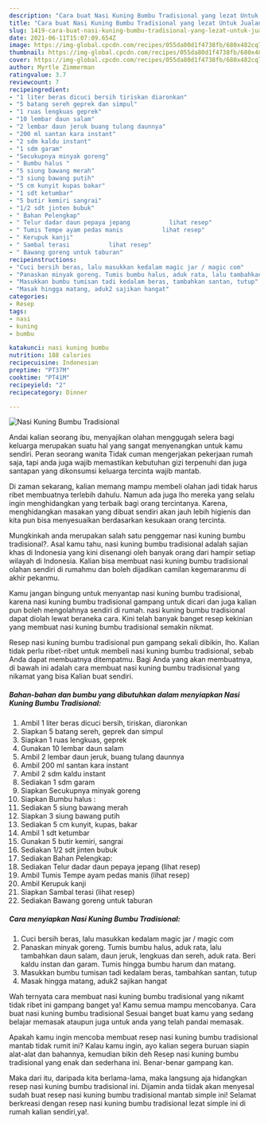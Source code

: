 ```yaml
---
description: "Cara buat Nasi Kuning Bumbu Tradisional yang lezat Untuk Jualan"
title: "Cara buat Nasi Kuning Bumbu Tradisional yang lezat Untuk Jualan"
slug: 1419-cara-buat-nasi-kuning-bumbu-tradisional-yang-lezat-untuk-jualan
date: 2021-06-11T15:07:09.654Z
image: https://img-global.cpcdn.com/recipes/055da80d1f4738fb/680x482cq70/nasi-kuning-bumbu-tradisional-foto-resep-utama.jpg
thumbnail: https://img-global.cpcdn.com/recipes/055da80d1f4738fb/680x482cq70/nasi-kuning-bumbu-tradisional-foto-resep-utama.jpg
cover: https://img-global.cpcdn.com/recipes/055da80d1f4738fb/680x482cq70/nasi-kuning-bumbu-tradisional-foto-resep-utama.jpg
author: Myrtle Zimmerman
ratingvalue: 3.7
reviewcount: 7
recipeingredient:
- "1 liter beras dicuci bersih tiriskan diaronkan"
- "5 batang sereh geprek dan simpul"
- "1 ruas lengkuas geprek"
- "10 lembar daun salam"
- "2 lembar daun jeruk buang tulang daunnya"
- "200 ml santan kara instant"
- "2 sdm kaldu instant"
- "1 sdm garam"
- "Secukupnya minyak goreng"
- " Bumbu halus "
- "5 siung bawang merah"
- "3 siung bawang putih"
- "5 cm kunyit kupas bakar"
- "1 sdt ketumbar"
- "5 butir kemiri sangrai"
- "1/2 sdt jinten bubuk"
- " Bahan Pelengkap"
- " Telur dadar daun pepaya jepang           lihat resep"
- " Tumis Tempe ayam pedas manis           lihat resep"
- " Kerupuk kanji"
- " Sambal terasi           lihat resep"
- " Bawang goreng untuk taburan"
recipeinstructions:
- "Cuci bersih beras, lalu masukkan kedalam magic jar / magic com"
- "Panaskan minyak goreng. Tumis bumbu halus, aduk rata, lalu tambahkan daun salam, daun jeruk, lengkuas dan sereh, aduk rata. Beri kaldu instan dan garam. Tumis hingga bumbu harum dan matang."
- "Masukkan bumbu tumisan tadi kedalam beras, tambahkan santan, tutup"
- "Masak hingga matang, aduk2 sajikan hangat"
categories:
- Resep
tags:
- nasi
- kuning
- bumbu

katakunci: nasi kuning bumbu 
nutrition: 188 calories
recipecuisine: Indonesian
preptime: "PT37M"
cooktime: "PT41M"
recipeyield: "2"
recipecategory: Dinner

---
```



![Nasi Kuning Bumbu Tradisional](https://img-global.cpcdn.com/recipes/055da80d1f4738fb/680x482cq70/nasi-kuning-bumbu-tradisional-foto-resep-utama.jpg)

Andai kalian seorang ibu, menyajikan olahan menggugah selera bagi keluarga merupakan suatu hal yang sangat menyenangkan untuk kamu sendiri. Peran seorang  wanita Tidak cuman mengerjakan pekerjaan rumah saja, tapi anda juga wajib memastikan kebutuhan gizi terpenuhi dan juga santapan yang dikonsumsi keluarga tercinta wajib mantab.

Di zaman  sekarang, kalian memang mampu membeli olahan jadi tidak harus ribet membuatnya terlebih dahulu. Namun ada juga lho mereka yang selalu ingin menghidangkan yang terbaik bagi orang tercintanya. Karena, menghidangkan masakan yang dibuat sendiri akan jauh lebih higienis dan kita pun bisa menyesuaikan berdasarkan kesukaan orang tercinta. 



Mungkinkah anda merupakan salah satu penggemar nasi kuning bumbu tradisional?. Asal kamu tahu, nasi kuning bumbu tradisional adalah sajian khas di Indonesia yang kini disenangi oleh banyak orang dari hampir setiap wilayah di Indonesia. Kalian bisa membuat nasi kuning bumbu tradisional olahan sendiri di rumahmu dan boleh dijadikan camilan kegemaranmu di akhir pekanmu.

Kamu jangan bingung untuk menyantap nasi kuning bumbu tradisional, karena nasi kuning bumbu tradisional gampang untuk dicari dan juga kalian pun boleh mengolahnya sendiri di rumah. nasi kuning bumbu tradisional dapat diolah lewat beraneka cara. Kini telah banyak banget resep kekinian yang membuat nasi kuning bumbu tradisional semakin nikmat.

Resep nasi kuning bumbu tradisional pun gampang sekali dibikin, lho. Kalian tidak perlu ribet-ribet untuk membeli nasi kuning bumbu tradisional, sebab Anda dapat membuatnya ditempatmu. Bagi Anda yang akan membuatnya, di bawah ini adalah cara membuat nasi kuning bumbu tradisional yang nikamat yang bisa Kalian buat sendiri.

<!--inarticleads1-->

##### Bahan-bahan dan bumbu yang dibutuhkan dalam menyiapkan Nasi Kuning Bumbu Tradisional:

1. Ambil 1 liter beras dicuci bersih, tiriskan, diaronkan
1. Siapkan 5 batang sereh, geprek dan simpul
1. Siapkan 1 ruas lengkuas, geprek
1. Gunakan 10 lembar daun salam
1. Ambil 2 lembar daun jeruk, buang tulang daunnya
1. Ambil 200 ml santan kara instant
1. Ambil 2 sdm kaldu instant
1. Sediakan 1 sdm garam
1. Siapkan Secukupnya minyak goreng
1. Siapkan  Bumbu halus :
1. Sediakan 5 siung bawang merah
1. Siapkan 3 siung bawang putih
1. Sediakan 5 cm kunyit, kupas, bakar
1. Ambil 1 sdt ketumbar
1. Gunakan 5 butir kemiri, sangrai
1. Sediakan 1/2 sdt jinten bubuk
1. Sediakan  Bahan Pelengkap:
1. Sediakan  Telur dadar daun pepaya jepang           (lihat resep)
1. Ambil  Tumis Tempe ayam pedas manis           (lihat resep)
1. Ambil  Kerupuk kanji
1. Siapkan  Sambal terasi           (lihat resep)
1. Sediakan  Bawang goreng untuk taburan




<!--inarticleads2-->

##### Cara menyiapkan Nasi Kuning Bumbu Tradisional:

1. Cuci bersih beras, lalu masukkan kedalam magic jar / magic com
1. Panaskan minyak goreng. Tumis bumbu halus, aduk rata, lalu tambahkan daun salam, daun jeruk, lengkuas dan sereh, aduk rata. Beri kaldu instan dan garam. Tumis hingga bumbu harum dan matang.
1. Masukkan bumbu tumisan tadi kedalam beras, tambahkan santan, tutup
1. Masak hingga matang, aduk2 sajikan hangat




Wah ternyata cara membuat nasi kuning bumbu tradisional yang nikamt tidak ribet ini gampang banget ya! Kamu semua mampu mencobanya. Cara buat nasi kuning bumbu tradisional Sesuai banget buat kamu yang sedang belajar memasak ataupun juga untuk anda yang telah pandai memasak.

Apakah kamu ingin mencoba membuat resep nasi kuning bumbu tradisional mantab tidak rumit ini? Kalau kamu ingin, ayo kalian segera buruan siapin alat-alat dan bahannya, kemudian bikin deh Resep nasi kuning bumbu tradisional yang enak dan sederhana ini. Benar-benar gampang kan. 

Maka dari itu, daripada kita berlama-lama, maka langsung aja hidangkan resep nasi kuning bumbu tradisional ini. Dijamin anda tiidak akan menyesal sudah buat resep nasi kuning bumbu tradisional mantab simple ini! Selamat berkreasi dengan resep nasi kuning bumbu tradisional lezat simple ini di rumah kalian sendiri,ya!.

